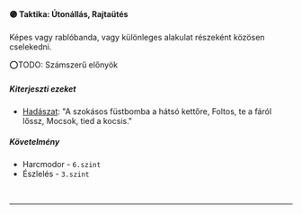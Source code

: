 #### 🟣 Taktika: Útonállás, Rajtaütés

Képes vagy rablóbanda, vagy különleges alakulat részeként közösen cselekedni.

⭕TODO: Számszerű előnyök

##### Kiterjeszti ezeket

- [Hadászat](../kepzettsegek.primer.altalanos/hadaszat.md): "A szokásos füstbomba a hátsó kettőre, Foltos, te a fáról lőssz, Mocsok, tied a kocsis."

##### Követelmény

- Harcmodor - `6.szint`
- Észlelés - `3.szint`

<br />

---
